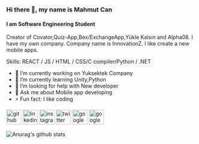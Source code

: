 ### Hi there 👋, my name is Mahmut Can
#### I am Software Engineering Student
 

Creator of Covator,Quiz-App,Bex/ExchangeApp,Yükle Kalsın and Alpha08. I have my own company. Company name is InnovationZ. I like create a new mobile apps.

Skills: REACT / JS / HTML / CSS/C compiler/Python / .NET

- 🔭 I’m currently working on Yuksektek Company
- 🌱 I’m currently learning Unity,Python 
- 🤔 I’m looking for help with New developer 
- 💬 Ask me about Mobile app developing 
- ⚡ Fun fact: I like coding 


[<img src='https://cdn.jsdelivr.net/npm/simple-icons@3.0.1/icons/github.svg' alt='github' height='40'>](https://github.com/MahmutCanGonul)  [<img src='https://cdn.jsdelivr.net/npm/simple-icons@3.0.1/icons/linkedin.svg' alt='linkedin' height='40'>](https://www.linkedin.com/in/linkedin.com/in/mahmut-can-gönül-73921a1a2/)  [<img src='https://cdn.jsdelivr.net/npm/simple-icons@3.0.1/icons/instagram.svg' alt='instagram' height='40'>](https://www.instagram.com/gonulmahmutcan/)  [<img src='https://cdn.jsdelivr.net/npm/simple-icons@3.0.1/icons/twitter.svg' alt='twitter' height='40'>](https://twitter.com/mahmutcangonul1)  [<img src='https://cdn.jsdelivr.net/npm/simple-icons@3.0.1/icons/googleplay.svg' alt='googleplay' height='40'>](https://play.google.com/store/apps/details?id=com.covator_InnovationZ666&hl=tr)  [<img src='https://cdn.jsdelivr.net/npm/simple-icons@3.0.1/icons/googlepay.svg' alt='googlepay' height='40'>](https://play.google.com/store/apps/details?id=com.QuizApp_mahmutcangonul99&hl=tr)  



![Anurag's github stats](https://github-readme-stats.vercel.app/api?username=MahmutCanGonul)
